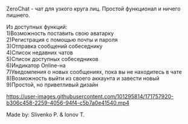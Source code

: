 <p>ZeroChat - чат для узкого круга лиц. Простой функционал и ничего лишнего.</p>
Из доступных функций:<br/>
1)Возможность поставить свою аватарку<br/>
2)Регистрация с помощью почты и пароля<br/>
3)Отправка сообщений собеседнику<br/>
4)Список недавних чатов<br/>
5)Список доступных собеседников<br/>
6)Индикатор Online-на<br/>
7)Уведомления о новых сообщениях, пока вы не находитесь в чате<br/>
8)Возможность выйти из своего аккаунта и завести новый<br/>
9)Простой, но приветливый дизайн<br/>

https://user-images.githubusercontent.com/101295814/171757920-b306c458-2259-4056-94f4-c5b7a0e41540.mp4

Made by: Slivenko P. & Ionov T.
